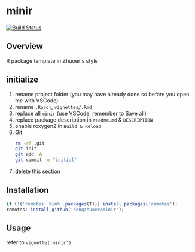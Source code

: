 # minir
[![Build Status](https://travis-ci.com/dongzhuoer/minir.svg?branch=master)](https://travis-ci.com/dongzhuoer/minir)


## Overview

R package template in Zhuoer's style

## initialize

1. rename project folder (you may have already done so before you open me with VSCode)
1. rename `.Rproj`, `vignettes/.Rmd`
1. replace all `minir` (use VSCode, remember to Save all)
1. replace package description in `readme.md` & `DESCRIPTION`
1. enable roxygen2 in `Build & Reload` 
1. Git  
   ```bash
   rm -rf .git
   git init
   git add -A
   git commit -m "initial"
   ```
1. delete this section



## Installation

```r
if (!('remotes' %in% .packages(T))) install.packages('remotes');
remotes::install_github('dongzhuoer/minir');
```

## Usage

refer to `vignette('minir')`.

